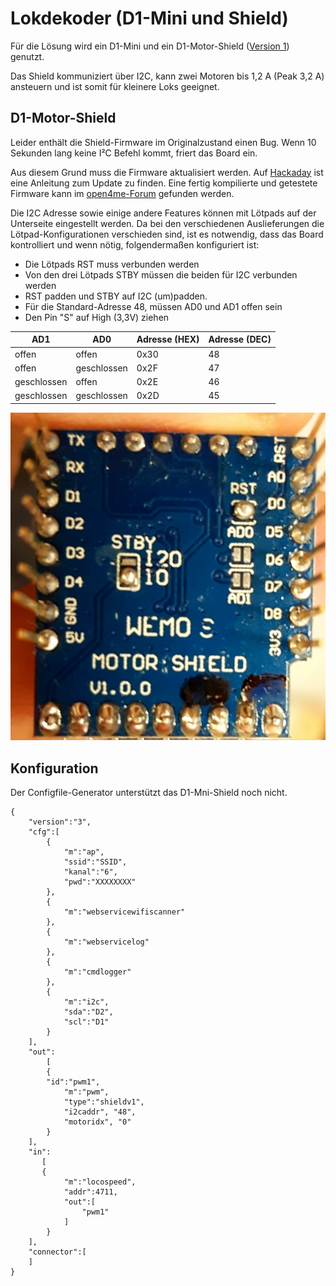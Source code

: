 # Lokdekoder (D1-Mini und Shield)

Für die Lösung wird ein D1-Mini und ein D1-Motor-Shield ([Version 1](https://wiki.wemos.cc/products:retired:motor_shield_v1.0.0)) genutzt.

Das Shield kommuniziert über I2C, kann zwei Motoren bis 1,2 A (Peak 3,2 A) ansteuern und ist somit für kleinere Loks geeignet.


## D1-Motor-Shield
Leider enthält die Shield-Firmware im Originalzustand einen Bug. Wenn 10 Sekunden lang keine I²C Befehl kommt, friert das Board ein.

Aus diesem Grund muss die Firmware aktualisiert werden. Auf [Hackaday](https://hackaday.io/project/18439-motor-shield-reprogramming/log/57855-reprogramming-without-soldering)
ist eine Anleitung zum Update zu finden. Eine fertig kompilierte und getestete Firmware kann im
[open4me-Forum](https://forum.open4me.de/viewtopic.php?f=4&t=69&start=40#p591) gefunden werden.

Die I2C Adresse sowie einige andere Features können mit Lötpads auf der Unterseite eingestellt werden. Da bei den verschiedenen Auslieferungen die Lötpad-Konfigurationen verschieden sind, ist es notwendig, dass das Board kontrolliert und wenn nötig, folgendermaßen konfiguriert ist:


- Die Lötpads RST muss verbunden werden
- Von den drei Lötpads STBY müssen die beiden für I2C verbunden werden
- RST padden und STBY auf I2C (um)padden.
- Für die Standard-Adresse 48, müssen AD0 und AD1 offen sein
- Den Pin "S" auf High (3,3V) ziehen

| AD1 | AD0 | Adresse (HEX)  | Adresse (DEC) |
| -------- | -------- | -------- | ---- |
| offen   | offen   | 0x30  | 48 |
| offen   | geschlossen   | 0x2F  | 47 |
| geschlossen | offen | 0x2E | 46 |
| geschlossen | geschlossen | 0x2D | 45 |



![](../../img/d1minimotorschield.jpg)

## Konfiguration



Der Configfile-Generator unterstützt das D1-Mni-Shield noch nicht.


```
{
    "version":"3",
    "cfg":[
        {
            "m":"ap",
            "ssid":"SSID",
            "kanal":"6",
            "pwd":"XXXXXXXX"
        },
        {
            "m":"webservicewifiscanner"
        },
        {
            "m":"webservicelog"
        },
        {
            "m":"cmdlogger"
        },
        {
            "m":"i2c",
            "sda":"D2",
            "scl":"D1"
        }
    ],
    "out":
        [
        {
	    "id":"pwm1",
            "m":"pwm",
            "type":"shieldv1",
            "i2caddr", "48",
            "motoridx", "0"
        }
    ],
    "in":
       [
       {
            "m":"locospeed",
            "addr":4711,
            "out":[
                "pwm1"
            ]
        }
    ],
    "connector":[
    ]
}

```
